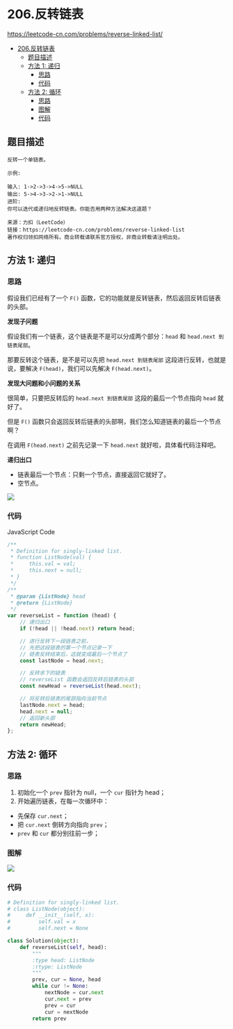 # 206.反转链表

https://leetcode-cn.com/problems/reverse-linked-list/

- [206.反转链表](#206反转链表)
  - [题目描述](#题目描述)
  - [方法 1: 递归](#方法-1-递归)
    - [思路](#思路)
    - [代码](#代码)
  - [方法 2: 循环](#方法-2-循环)
    - [思路](#思路-1)
    - [图解](#图解)
    - [代码](#代码-1)

## 题目描述

```
反转一个单链表。

示例:

输入: 1->2->3->4->5->NULL
输出: 5->4->3->2->1->NULL
进阶:
你可以迭代或递归地反转链表。你能否用两种方法解决这道题？

来源：力扣（LeetCode）
链接：https://leetcode-cn.com/problems/reverse-linked-list
著作权归领扣网络所有。商业转载请联系官方授权，非商业转载请注明出处。
```

## 方法 1: 递归

### 思路

假设我们已经有了一个 `F()` 函数，它的功能就是反转链表，然后返回反转后链表的头部。

**发现子问题**

假设我们有一个链表，这个链表是不是可以分成两个部分：`head` 和 `head.next 到链表尾部`。

那要反转这个链表，是不是可以先把 `head.next 到链表尾部` 这段进行反转，也就是说，要解决 `F(head)`，我们可以先解决 `F(head.next)`。

**发现大问题和小问题的关系**

很简单，只要把反转后的 `head.next 到链表尾部` 这段的最后一个节点指向 `head` 就好了。

但是 `F()` 函数只会返回反转后链表的头部啊，我们怎么知道链表的最后一个节点啊？

在调用 `F(head.next)` 之前先记录一下 `head.next` 就好啦，具体看代码注释吧。

**递归出口**

-   链表最后一个节点：只剩一个节点，直接返回它就好了。
-   空节点。

![](https://cdn.jsdelivr.net/gh/suukii/91-days-algorithm/assets/reverse-a-linked-list-recursive.png)

### 代码

JavaScript Code

```js
/**
 * Definition for singly-linked list.
 * function ListNode(val) {
 *     this.val = val;
 *     this.next = null;
 * }
 */
/**
 * @param {ListNode} head
 * @return {ListNode}
 */
var reverseList = function (head) {
    // 递归出口
    if (!head || !head.next) return head;

    // 进行反转下一段链表之前，
    // 先把这段链表的第一个节点记录一下
    // 链表反转结束后，这就变成最后一个节点了
    const lastNode = head.next;

    // 反转余下的链表
    // reverseList 函数会返回反转后链表的头部
    const newHead = reverseList(head.next);

    // 将反转后链表的尾部指向当前节点
    lastNode.next = head;
    head.next = null;
    // 返回新头部
    return newHead;
};
```

## 方法 2: 循环

### 思路

1. 初始化一个 `prev` 指针为 null，一个 `cur` 指针为 head；
2. 开始遍历链表，在每一次循环中：

-   先保存 `cur.next`；
-   把 `cur.next` 倒转方向指向 `prev`；
-   `prev` 和 `cur` 都分别往前一步；

### 图解

![](https://cdn.jsdelivr.net/gh/suukii/91-days-algorithm/assets/reverse-a-linked-list-loop.png)

### 代码

```py
# Definition for singly-linked list.
# class ListNode(object):
#     def __init__(self, x):
#         self.val = x
#         self.next = None

class Solution(object):
    def reverseList(self, head):
        """
        :type head: ListNode
        :rtype: ListNode
        """
        prev, cur = None, head
        while cur != None:
            nextNode = cur.next
            cur.next = prev
            prev = cur
            cur = nextNode
        return prev
```
